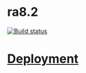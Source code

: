 # ra8.2

[![Build status](https://ci.appveyor.com/api/projects/status/x7gtt7eujntlpkso?svg=true)](https://ci.appveyor.com/project/Svetlana-Kutyeva1974/ra8-2)


# [Deployment](https://svetlana-kutyeva1974.github.io/ra8.2/)
